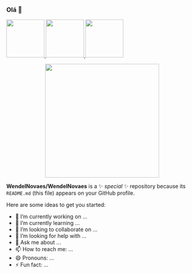 ### Olá 👋



  
  <a href="https://github.com/WendelNovaes">
    <img height="100em" src="https://github-readme-stats-eight-theta.vercel.app/api?username=WendelNovaes&show_icons=true&theme=bear&include_all_commits=true&count_private=true"/>
    <img height="100em" src="https://github-readme-stats-eight-theta.vercel.app/api/top-langs/?username=WendelNovaes&layout=compact&langs_count=8&theme=bear"/>
    <img height="100em" src="https://github-readme-streak-stats.herokuapp.com/?user=WendelNovaes&theme=bear"/>
  </a>

 
  <p align="center">
  <a href="https://github.com/WendelNovaes">
    <img height="300em" src="https://github-readme-streak-stats.herokuapp.com/?user=WendelNovaes&theme=bear"/>
  </a>






**WendelNovaes/WendelNovaes** is a ✨ _special_ ✨ repository because its `README.md` (this file) appears on your GitHub profile.

Here are some ideas to get you started:

- 🔭 I’m currently working on ...
- 🌱 I’m currently learning ...
- 👯 I’m looking to collaborate on ...
- 🤔 I’m looking for help with ...
- 💬 Ask me about ...
- 📫 How to reach me: ...
- 😄 Pronouns: ...
- ⚡ Fun fact: ...


#

